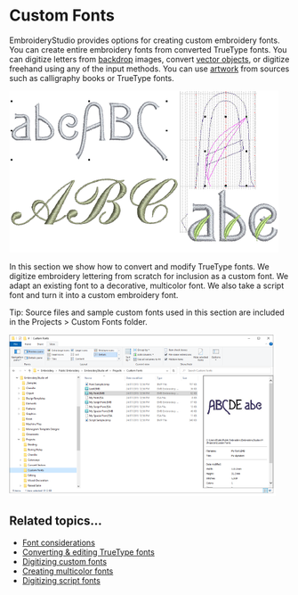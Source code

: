 # Custom Fonts

EmbroideryStudio provides options for creating custom embroidery fonts. You can create entire embroidery fonts from converted TrueType fonts. You can digitize letters from [backdrop](../../glossary/glossary) images, convert [vector objects](../../glossary/glossary), or digitize freehand using any of the input methods. You can use [artwork](../../glossary/glossary) from sources such as calligraphy books or TrueType fonts.

![custom_fonts00001.png](assets/custom_fonts00001.png)

In this section we show how to convert and modify TrueType fonts. We digitize embroidery lettering from scratch for inclusion as a custom font. We adapt an existing font to a decorative, multicolor font. We also take a script font and turn it into a custom embroidery font.

Tip: Source files and sample custom fonts used in this section are included in the Projects > Custom Fonts folder.

![FileExplorerCustomFonts.png](assets/FileExplorerCustomFonts.png)

## Related topics...

- [Font considerations](Font_considerations)
- [](Edit%5Frepackage%5Fgenerated%5Fletters#XREF%5F52137%5FCreating%5Fa%5Fcustom)[Converting & editing TrueType fonts](Converting_editing_TrueType_fonts)
- [Digitizing custom fonts](Digitizing_custom_fonts)
- [Creating multicolor fonts](Creating_multicolor_fonts)
- [Digitizing script fonts](Digitizing_script_fonts)
